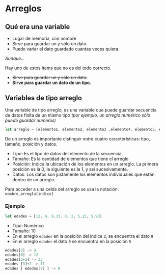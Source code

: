 # Arreglos

## Qué era una variable
* Lugar de memoria, con nombre
* Sirve para guardar un y sólo un dato.
* Puedo variar el dato guardado cuantas veces quiera

_Aunque..._

Hay uno de estos items que no es del todo correcto.

* ~~Sirve para guardar un y sólo un dato.~~
* **Sirve para guardar un dato de un tipo.**

## Variables de tipo arreglo

Una variable de tipo arreglo, es una variable que puede guardar secuencia de datos finita de un mismo tipo _(por ejemplo, un arreglo numérico sólo puede guardar números)_
```js
let arreglo = [elemento1, elemento2, elemento3 ,elemento4, elemento5, elemento6]
```
De un arreglo es importante distinguir entre cuatro características: tipo, tamaño, posición y datos.
* Tipo: Es el tipo de datos del elemento de la secuencia
* Tamaño: Es la cantidad de elementos que tiene el arreglo
* Posición: Indica la ubicación de los elementos en un arreglo. La primera posición es la 0, la siguiente es la 1, y así sucesivamente.
* Datos: Los datos son justamente los elementos individuales que están dentro de un arreglo.

Para acceder a una celda del arreglo se usa la notación: ```nombre_arreglo[indice]``` 

### Ejemplo

```js
let edades = [12, 4, 9,33, 0, 2, 5,15, 5,90]
```
* Tipo: Numérico 
* Tamaño: 10
* En el arreglo ```edades``` en la posición del índice ```2```, se encuentra el dato ```9```
* En el arreglo ```edades``` el dato ```0``` se encuentra en la posición ```5```
```js
edades[2] -> 9
edades[0] -> 12
edades[2+2] -> 33
edades [3]+2 -> 11
edades [ edades[7] ] -> 0
```